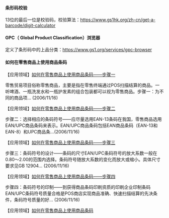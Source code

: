 #### 条形码校验
13位的最后一位是校验码，校验算法：https://www.gs1hk.org/zh-cn/get-a-barcode/digit-calculator  

#### GPC（ Global Product Classification）浏览器
定义了条形码中的上品分类：https://www.gs1.org/services/gpc-browser  

#### 如何在零售商品上使用商品条码
 【应用领域】[如何在零售商品上使用商品条码——步骤一](http://www.ancc.org.cn/Application/appArticle.aspx?Id=3812)

   零售贸易项目俗称零售商品，主要是指在零售终端通过POS扫描结算的商品。一听啤酒、一瓶洗发水和一瓶护发素的组合包装都可以视为零售商品。步骤一：为不同的商品项… (2006/11/16)

 【应用领域】[如何在零售商品上使用商品条码——步骤二](http://www.ancc.org.cn/Application/appArticle.aspx?Id=3813)

   步骤二：选择相应的条码符号——应尽量选用EAN-13条码在我国，零售商品选用EAN/UPC商品条码来表示。EAN/UPC商品条码包括EAN商品条码（EAN-13和EAN-8）和UPC商品条…(2006/11/16)

 【应用领域】[如何在零售商品上使用商品条码——步骤三](http://www.ancc.org.cn/Application/appArticle.aspx?Id=3814)

   步骤三：条码符号的设计——条码的尺寸EAN/UPC条码符号的放大系数一般在0.80～2.00的范围内选择。条码符号随放大系数的变化而放大或缩小。具体尺寸要求见GB 12904… (2006/11/16)

 【应用领域】[如何在零售商品上使用商品条码——步骤四](http://www.ancc.org.cn/Application/appArticle.aspx?Id=3816)

   步骤四：条码符号的印制——到获得商品条码印刷资质的印刷企业印制条码EAN/UPC条码符号质量合格是POS商店实现商品准确、快速扫描结算的先决条件，条码符号质量的好… (2006/11/16)

 【应用领域】[如何在零售商品上使用商品条码](http://www.ancc.org.cn/Application/appArticle.aspx?Id=842)
